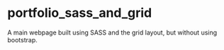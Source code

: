 # portfolio_sass_and_grid
A main webpage built using SASS and the grid layout, but without using bootstrap.
